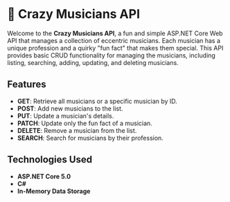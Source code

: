 # 🎸 Crazy Musicians API

Welcome to the **Crazy Musicians API**, a fun and simple ASP.NET Core Web API that manages a collection of eccentric musicians. Each musician has a unique profession and a quirky "fun fact" that makes them special. This API provides basic CRUD functionality for managing the musicians, including listing, searching, adding, updating, and deleting musicians.

## Features

- **GET**: Retrieve all musicians or a specific musician by ID.
- **POST**: Add new musicians to the list.
- **PUT**: Update a musician's details.
- **PATCH**: Update only the fun fact of a musician.
- **DELETE**: Remove a musician from the list.
- **SEARCH**: Search for musicians by their profession.

## Technologies Used

- **ASP.NET Core 5.0**
- **C#**
- **In-Memory Data Storage**
